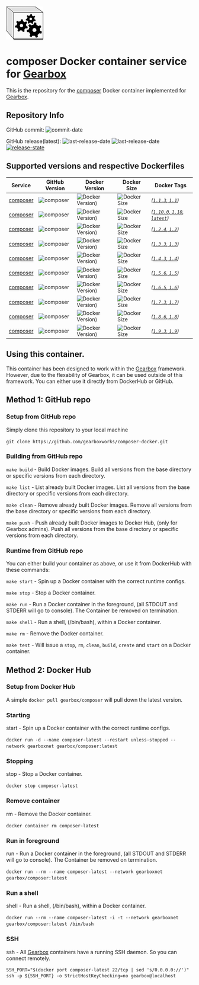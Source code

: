 ![Gearbox](https://raw.githubusercontent.com/gearboxworks/gearboxworks.github.io/master/assets/images/gearbox-logo.png)


# composer Docker container service for [Gearbox](https://github.com/gearboxworks/)
This is the repository for the [composer](https://getcomposer.org/) Docker container implemented for [Gearbox](https://github.com/gearboxworks/).


## Repository Info
GitHub commit: ![commit-date](https://img.shields.io/github/last-commit/gearboxworks/docker-composer?style=flat-square)

GitHub release(latest): ![last-release-date](https://img.shields.io/github/release-date/gearboxworks/docker-composer) ![last-release-date](https://img.shields.io/github/v/tag/gearboxworks/docker-composer?sort=semver) [![release-state](https://github.com/gearboxworks/docker-composer/workflows/release/badge.svg?event=release)](https://github.com/gearboxworks/docker-composer/actions?query=workflow%3Arelease)


## Supported versions and respective Dockerfiles
| Service | GitHub Version | Docker Version | Docker Size | Docker Tags |
| ------- | -------------- | -------------- | ----------- | ----------- |
| [composer](https://getcomposer.org/) | ![composer](https://img.shields.io/badge/composer-1.1.3-green.svg) | ![Docker Version)](https://img.shields.io/docker/v/gearboxworks/composer/1.1.3) | ![Docker Size](https://img.shields.io/docker/image-size/gearboxworks/composer/1.1.3) | _([`1.1.3`, `1.1`](https://github.com/gearboxworks/docker-composer/blob/master/1.1/DockerfileRuntime))_ |
| [composer](https://getcomposer.org/) | ![composer](https://img.shields.io/badge/composer-1.10.0-green.svg) | ![Docker Version)](https://img.shields.io/docker/v/gearboxworks/composer/1.10.0) | ![Docker Size](https://img.shields.io/docker/image-size/gearboxworks/composer/1.10.0) | _([`1.10.0`, `1.10`, `latest`](https://github.com/gearboxworks/docker-composer/blob/master/1.10/DockerfileRuntime))_ |
| [composer](https://getcomposer.org/) | ![composer](https://img.shields.io/badge/composer-1.2.4-green.svg) | ![Docker Version)](https://img.shields.io/docker/v/gearboxworks/composer/1.2.4) | ![Docker Size](https://img.shields.io/docker/image-size/gearboxworks/composer/1.2.4) | _([`1.2.4`, `1.2`](https://github.com/gearboxworks/docker-composer/blob/master/1.2/DockerfileRuntime))_ |
| [composer](https://getcomposer.org/) | ![composer](https://img.shields.io/badge/composer-1.3.3-green.svg) | ![Docker Version)](https://img.shields.io/docker/v/gearboxworks/composer/1.3.3) | ![Docker Size](https://img.shields.io/docker/image-size/gearboxworks/composer/1.3.3) | _([`1.3.3`, `1.3`](https://github.com/gearboxworks/docker-composer/blob/master/1.3/DockerfileRuntime))_ |
| [composer](https://getcomposer.org/) | ![composer](https://img.shields.io/badge/composer-1.4.3-green.svg) | ![Docker Version)](https://img.shields.io/docker/v/gearboxworks/composer/1.4.3) | ![Docker Size](https://img.shields.io/docker/image-size/gearboxworks/composer/1.4.3) | _([`1.4.3`, `1.4`](https://github.com/gearboxworks/docker-composer/blob/master/1.4/DockerfileRuntime))_ |
| [composer](https://getcomposer.org/) | ![composer](https://img.shields.io/badge/composer-1.5.6-green.svg) | ![Docker Version)](https://img.shields.io/docker/v/gearboxworks/composer/1.5.6) | ![Docker Size](https://img.shields.io/docker/image-size/gearboxworks/composer/1.5.6) | _([`1.5.6`, `1.5`](https://github.com/gearboxworks/docker-composer/blob/master/1.5/DockerfileRuntime))_ |
| [composer](https://getcomposer.org/) | ![composer](https://img.shields.io/badge/composer-1.6.5-green.svg) | ![Docker Version)](https://img.shields.io/docker/v/gearboxworks/composer/1.6.5) | ![Docker Size](https://img.shields.io/docker/image-size/gearboxworks/composer/1.6.5) | _([`1.6.5`, `1.6`](https://github.com/gearboxworks/docker-composer/blob/master/1.6/DockerfileRuntime))_ |
| [composer](https://getcomposer.org/) | ![composer](https://img.shields.io/badge/composer-1.7.3-green.svg) | ![Docker Version)](https://img.shields.io/docker/v/gearboxworks/composer/1.7.3) | ![Docker Size](https://img.shields.io/docker/image-size/gearboxworks/composer/1.7.3) | _([`1.7.3`, `1.7`](https://github.com/gearboxworks/docker-composer/blob/master/1.7/DockerfileRuntime))_ |
| [composer](https://getcomposer.org/) | ![composer](https://img.shields.io/badge/composer-1.8.6-green.svg) | ![Docker Version)](https://img.shields.io/docker/v/gearboxworks/composer/1.8.6) | ![Docker Size](https://img.shields.io/docker/image-size/gearboxworks/composer/1.8.6) | _([`1.8.6`, `1.8`](https://github.com/gearboxworks/docker-composer/blob/master/1.8/DockerfileRuntime))_ |
| [composer](https://getcomposer.org/) | ![composer](https://img.shields.io/badge/composer-1.9.3-green.svg) | ![Docker Version)](https://img.shields.io/docker/v/gearboxworks/composer/1.9.3) | ![Docker Size](https://img.shields.io/docker/image-size/gearboxworks/composer/1.9.3) | _([`1.9.3`, `1.9`](https://github.com/gearboxworks/docker-composer/blob/master/1.9/DockerfileRuntime))_ |


## Using this container.
This container has been designed to work within the [Gearbox](https://github.com/gearboxworks/)
framework.
However, due to the flexability of Gearbox, it can be used outside of this framework.
You can either use it directly from DockerHub or GitHub.


## Method 1: GitHub repo

### Setup from GitHub repo
Simply clone this repository to your local machine

`git clone https://github.com/gearboxworks/composer-docker.git`

### Building from GitHub repo
`make build` - Build Docker images. Build all versions from the base directory or specific versions from each directory.

`make list` - List already built Docker images. List all versions from the base directory or specific versions from each directory.

`make clean` - Remove already built Docker images. Remove all versions from the base directory or specific versions from each directory.

`make push` - Push already built Docker images to Docker Hub, (only for Gearbox admins). Push all versions from the base directory or specific versions from each directory.

### Runtime from GitHub repo
You can either build your container as above, or use it from DockerHub with these commands:

`make start` - Spin up a Docker container with the correct runtime configs.

`make stop` - Stop a Docker container.

`make run` - Run a Docker container in the foreground, (all STDOUT and STDERR will go to console). The Container be removed on termination.

`make shell` - Run a shell, (/bin/bash), within a Docker container.

`make rm` - Remove the Docker container.

`make test` - Will issue a `stop`, `rm`, `clean`, `build`, `create` and `start` on a Docker container.


## Method 2: Docker Hub

### Setup from Docker Hub
A simple `docker pull gearbox/composer` will pull down the latest version.

### Starting
start - Spin up a Docker container with the correct runtime configs.

`docker run -d --name composer-latest --restart unless-stopped --network gearboxnet gearbox/composer:latest`

### Stopping
stop - Stop a Docker container.

`docker stop composer-latest`

### Remove container
rm - Remove the Docker container.

`docker container rm composer-latest`

### Run in foreground
run - Run a Docker container in the foreground, (all STDOUT and STDERR will go to console). The Container be removed on termination.

`docker run --rm --name composer-latest --network gearboxnet gearbox/composer:latest`

### Run a shell
shell - Run a shell, (/bin/bash), within a Docker container.

`docker run --rm --name composer-latest -i -t --network gearboxnet gearbox/composer:latest /bin/bash`

### SSH
ssh - All [Gearbox](https://github.com/gearboxworks/) containers have a running SSH daemon. So you can connect remotely.

```
SSH_PORT="$(docker port composer-latest 22/tcp | sed 's/0.0.0.0://')"
ssh -p ${SSH_PORT} -o StrictHostKeyChecking=no gearbox@localhost
```

